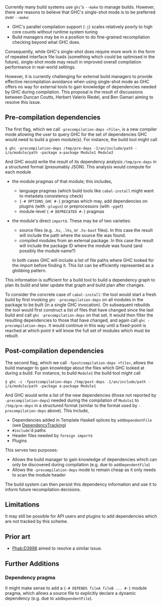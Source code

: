 
Currently many build systems use `ghc`'s `--make` to manage builds.  However, there are reasons to believe that GHC's single-shot mode is to be preferred over `--make`:

- GHC's parallel compilation support (`-j`) scales relatively poorly to high core counts without runtime system tuning
- Build managers may be in a position to do fine-grained recompilation checking beyond what GHC does.


Consequently, while GHC's single-shot does require more work in the form of repeated interface file loads (something which could be optimised in the future), single-shot mode may result in improved overall compilation performance in real-world settings.


However, it is currently challenging for external build managers to provide effective recompilation avoidance when using single-shot mode as GHC offers no way for external tools to gain knowledge of dependencies needed by GHC during compilation. This proposal is the result of discussions between Duncan Coutts, Herbert Valerio Riedel, and Ben Gamari aiming to resolve this issue.

## Pre-compilation dependencies


The first flag, which we call `-precompilation-deps <file>`, is a new compiler mode allowing the user to query GHC for the set of dependencies GHC would need to build a given module(s). For instance, the build tool might call

```wiki
$ ghc -precompilation-deps /tmp/pre-deps -I/an/include/path -i/a/module/path -package a-package Module1 Module2 
```


And GHC would write the result of its dependency analysis `/tmp/pre-deps` in a structured format (presumably JSON). This analysis would compute for each module

- the module pragmas of that module; this includes,

  - language pragmas (which build tools like `cabal-install` might want to metadata consistency check)
  - `{-# OPTIONS_GHC #-}` pragmas which may,  add dependencies on plugins (with `-plugin`) or preprocessors (with `-pgmf`)
  - module-level `{-# DEPRECATED #-}` pragmas
- the module's direct `import`s. These may be of two varieties:

  - source files (e.g. `.hs`, `.lhs`, or `.hs-boot` files). In this case the result will include the path where the source file was found.
  - compiled modules from an external package. In this case the result will include the package ID where the module was found (and possibly the module name?)

  In both cases GHC will include a list of file paths where GHC looked for the import before finding it. This list can be efficiently represented as a globbing pattern.


This information is sufficient for a build tool to build a dependency graph to plan its build and later update that graph and build plan after changes.


To consider the concrete case of `cabal-install`: the tool would start a fresh build by first invoking `ghc -precompilation-deps` on all modules in the package to be built (in a single GHC invocation). On subsequent rebuilds the tool would first construct a list of files that have changed since the last build and call `ghc -precompilation-deps` on that set. It would then filter the resulting dependencies to those that have changed, and again call `ghc -precompilation-deps`. It would continue in this way until a fixed-point is reached at which point it will know the full set of modules which must be rebuilt.

## Post-compilation dependencies


The second flag, which we call `-fpostcompilation-deps <file>`, allows the build manager to gain knowledge about the files which GHC looked at during a build. For instance, to build `Module1` the build tool might call

```wiki
$ ghc -c -fpostcompilation-deps /tmp/post-deps -I/an/include/path -i/a/module/path -package a-package Module1
```


And GHC would write a list of the new dependencies (those not reported by `-precompilation-deps`) needed during the compilation of `Module1` to `/tmp/pre-deps` in a structured format (similar to the format used by `-precompilation-deps` above). This include,

- Dependencies added in Template Haskell splices by `addDependentFile` (see [DependencyTracking](dependency-tracking))
- `#include`'d paths
- Header files needed by `foreign import`s
- Plugins


This serves two purposes:

- Allows the build manager to gain knowledge of dependencies which can only be discovered during compilation (e.g. due to `addDependentFile`)
- Allows the `-precompilation-deps` mode to remain cheap as it only needs to scan the module header


The build system can then persist this dependency information and use it to inform future recompilation decisions.

## Limitations


It may still be possible for API users and plugins to add dependencies which are not tracked by this scheme.

## Prior art

- [ Phab:D3898](https://phabricator.haskell.org/D3898) aimed to resolve a similar issue.

## Further Additions

### Dependency pragma


It might make sense to add a `{-# DEPENDS fileA fileB ... #-}` module pragma, which allows a source file to explicitly declare a dynamic dependency (e.g. due to `addDependentFile`).
